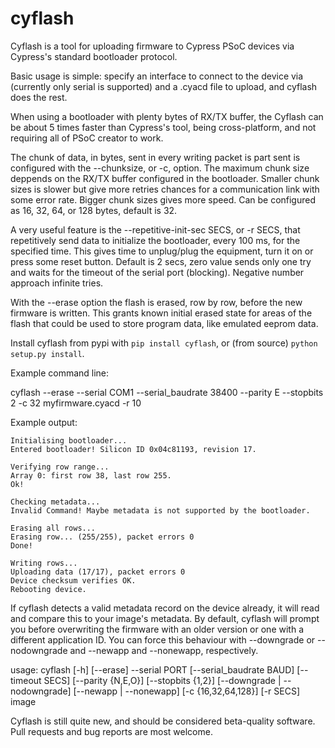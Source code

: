 cyflash
=======

Cyflash is a tool for uploading firmware to Cypress PSoC devices via Cypress's
standard bootloader protocol.

Basic usage is simple: specify an interface to connect to the device via
(currently only serial is supported) and a .cyacd file to upload, and cyflash
does the rest.

When using a bootloader with plenty bytes of RX/TX buffer, the Cyflash can be
about 5 times faster than Cypress's tool, being cross-platform, and not
requiring all of PSoC creator to work.

The chunk of data, in bytes, sent in every writing packet is part sent is
configured with the --chunksize, or -c, option. The maximum chunk size deppends
on the RX/TX buffer configured in the bootloader. Smaller chunk sizes is slower
but give more retries chances for a communication link with some error rate.
Bigger chunk sizes gives more speed. Can be configured as 16, 32, 64, or 128
bytes, default is 32.

A very useful feature is the --repetitive-init-sec SECS, or -r SECS, that
repetitively send data to initialize the bootloader, every 100 ms, for the
specified time. This gives time to unplug/plug the equipment, turn it on or
press some reset button. Default is 2 secs, zero value sends only one try and
waits for the timeout of the serial port (blocking). Negative number approach
infinite tries.

With the --erase option the flash is erased, row by row, before the new firmware
 is written. This grants known initial erased state for areas of the flash that
 could be used to store program data, like emulated eeprom data.

Install cyflash from pypi with `pip install cyflash`, or (from source)
`python setup.py install`.

Example command line:

  cyflash --erase --serial COM1 --serial_baudrate 38400 --parity E --stopbits 2
    -c 32 myfirmware.cyacd -r 10

Example output:

    Initialising bootloader...
    Entered bootloader! Silicon ID 0x04c81193, revision 17.

    Verifying row range...
    Array 0: first row 38, last row 255.
    Ok!

    Checking metadata...
    Invalid Command! Maybe metadata is not supported by the bootloader.

    Erasing all rows...
    Erasing row... (255/255), packet errors 0
    Done!

    Writing rows...
    Uploading data (17/17), packet errors 0
    Device checksum verifies OK.
    Rebooting device.

If cyflash detects a valid metadata record on the device already, it will read
and compare this to your image's metadata. By default, cyflash will prompt you
before overwriting the firmware with an older version or one with a different
application ID. You can force this behaviour with --downgrade or --nodowngrade
and --newapp and --nonewapp, respectively.

usage: cyflash [-h] [--erase] --serial PORT [--serial_baudrate BAUD]
                   [--timeout SECS] [--parity {N,E,O}] [--stopbits {1,2}]
                   [--downgrade | --nodowngrade] [--newapp | --nonewapp]
                   [-c {16,32,64,128}] [-r SECS]
                   image


Cyflash is still quite new, and should be considered beta-quality software.
Pull requests and bug reports are most welcome.
